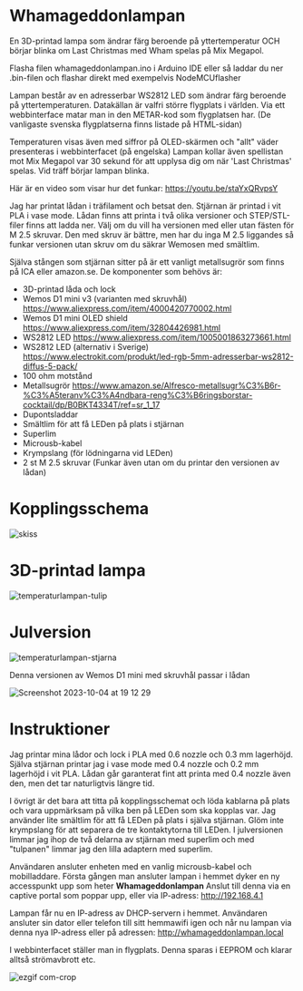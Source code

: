 # Whamageddonlampan

En 3D-printad lampa som ändrar färg beroende på yttertemperatur OCH börjar blinka om Last Christmas med Wham spelas på Mix Megapol.

Flasha filen whamageddonlampan.ino  i Arduino IDE eller så laddar du ner .bin-filen och flashar direkt med exempelvis NodeMCUflasher

Lampan består av en adresserbar WS2812 LED som ändrar färg beroende på yttertemperaturen. Datakällan är valfri större flygplats i världen. Via ett webbinterface matar man in den METAR-kod som flygplatsen har. (De vanligaste svenska flygplatserna finns listade på HTML-sidan)

Temperaturen visas även med siffror på OLED-skärmen och "allt" väder presenteras i webbinterfacet (på engelska)
Lampan kollar även spellistan mot Mix Megapol var 30 sekund för att upplysa dig om när 'Last Christmas' spelas. Vid träff börjar lampan blinka. 

Här är en video som visar hur det funkar: https://youtu.be/staYxQRvpsY

Jag har printat lådan i träfilament och betsat den. Stjärnan är printad i vit PLA i vase mode.
Lådan finns att printa i två olika versioner och STEP/STL-filer finns att ladda ner.  Välj om du vill ha versionen med eller utan fästen för M 2.5 skruvar. Den med skruv är bättre, men har du inga M 2.5 liggandes så funkar versionen utan skruv om du säkrar Wemosen med smältlim. 

Själva stången som stjärnan sitter på är ett vanligt metallsugrör som finns på ICA eller amazon.se. 
De komponenter som behövs är:

- 3D-printad låda och lock
- Wemos D1 mini v3 (varianten med skruvhål)  https://www.aliexpress.com/item/4000420770002.html
- Wemos D1 mini OLED shield https://www.aliexpress.com/item/32804426981.html
- WS2812 LED https://www.aliexpress.com/item/1005001863273661.html
- WS2812 LED (alternativ i Sverige) https://www.electrokit.com/produkt/led-rgb-5mm-adresserbar-ws2812-diffus-5-pack/
- 100 ohm motstånd
- Metallsugrör https://www.amazon.se/Alfresco-metallsugr%C3%B6r-%C3%A5teranv%C3%A4ndbara-reng%C3%B6ringsborstar-cocktail/dp/B0BKT4334T/ref=sr_1_17
- Dupontsladdar
- Smältlim för att få LEDen på plats i stjärnan
- Superlim 
- Microusb-kabel
- Krympslang (för lödningarna vid LEDen)
- 2 st M 2.5 skruvar (Funkar även utan om du printar den versionen av lådan)

<h1>Kopplingsschema</h1>


![skiss](https://github.com/duelago/Temperaturlampan/assets/12539239/a163f34b-9bc2-4a24-a90c-1ac9b98ec7bc)




<h1>3D-printad lampa</h1>

![temperaturlampan-tulip](https://github.com/duelago/Temperaturlampan/assets/12539239/1e27401d-4797-4640-9fd7-3ef83dfc9c0f)


<h1>Julversion</h1>

![temperaturlampan-stjarna](https://github.com/duelago/Temperaturlampan/assets/12539239/859001ad-1024-4838-bd3d-e470d4a57013)


Denna versionen av Wemos D1 mini med skruvhål passar i lådan 

![Screenshot 2023-10-04 at 19 12 29](https://github.com/duelago/Temperaturlampan/assets/12539239/45842c62-73e3-4499-badd-159bfa92e052)


<h1>Instruktioner</h1>

Jag printar mina lådor och lock i PLA med 0.6 nozzle och 0.3 mm lagerhöjd. Själva stjärnan printar jag i vase mode med 0.4 nozzle och 0.2 mm lagerhöjd i vit PLA. Lådan går garanterat fint att printa med 0.4 nozzle även den, men det tar naturligtvis längre tid.

I övrigt är det bara att titta på kopplingsschemat och löda kablarna på plats och vara uppmärksam på vilka ben på LEDen som ska kopplas var. Jag använder lite smältlim för att få LEDen på plats i själva stjärnan. Glöm inte krympslang för att separera de tre kontaktytorna till LEDen. I julversionen limmar jag ihop de två delarna av stjärnan med superlim och med "tulpanen" limmar jag den lilla adaptern med superlim.

Användaren ansluter enheten med en vanlig microusb-kabel och mobilladdare. Första gången man ansluter lampan i hemmet dyker en ny accesspunkt upp som heter <b>Whamageddonlampan</b> Anslut till denna via en captive portal som poppar upp, eller via IP-adress: http://192.168.4.1

Lampan får nu en IP-adress av DHCP-servern i hemmet. Användaren ansluter sin dator eller telefon till sitt hemmawifi igen och når nu lampan via denna nya IP-adress eller på adressen: http://whamageddonlampan.local

I webbinterfacet ställer man in flygplats. Denna sparas i EEPROM och klarar alltså strömavbrott etc. 

![ezgif com-crop](https://github.com/duelago/Temperaturlampan/assets/12539239/41c63c9f-87a0-4780-b7ca-e82fb4401fc8)


